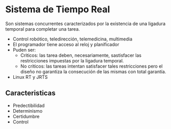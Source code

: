 # Sistema de Tiempo Real

Son sistemas concurrentes caracterizados por la existencia de una ligadura temporal para completar una tarea.

- Control robótico, teledirección, telemedicina, multimedia
- El programador tiene acceso al reloj y planificador
- Puden ser:
  - Criticos: las tarea deben, necesariamente, sastisfacer las restricciones impuestas por la ligadura temporal.
  - No criticos: las tareas intentan satisfacer tales restricciones pero el diseño no garantiza la consecución de las mismas con total garantía.
- Linux RT y JRTS

## Caracteristicas

- Predectibilidad
- Determinismo
- Certidumbre
- Control
